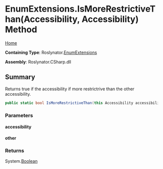 <a name="_top"></a>

# EnumExtensions\.IsMoreRestrictiveThan\(Accessibility, Accessibility\) Method

[Home](../../../README.md#_top)

**Containing Type**: Roslynator\.[EnumExtensions](../README.md#_top)

**Assembly**: Roslynator\.CSharp\.dll

## Summary

Returns true if the accessibility if more restrictrive than the other accessibility\.

```csharp
public static bool IsMoreRestrictiveThan(this Accessibility accessibility, Accessibility other)
```

### Parameters

#### accessibility

#### other

### Returns

System\.[Boolean](https://docs.microsoft.com/en-us/dotnet/api/system.boolean)


